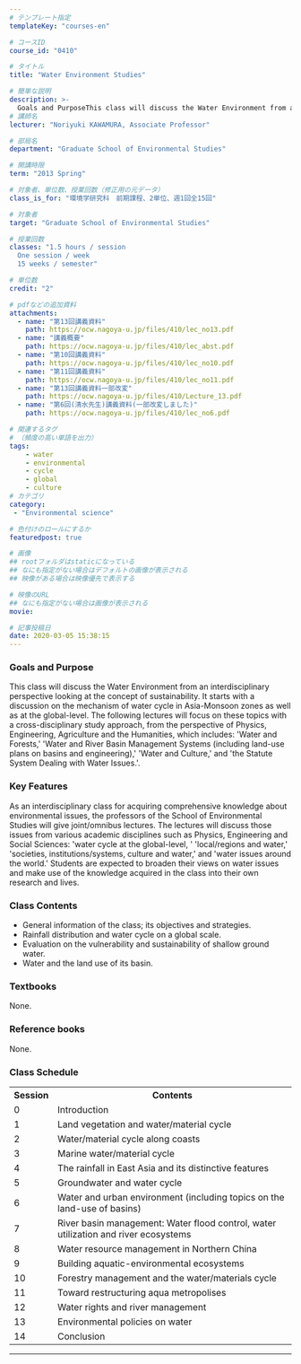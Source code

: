 ```yaml
---
# テンプレート指定
templateKey: "courses-en"

# コースID
course_id: "0410"

# タイトル
title: "Water Environment Studies"

# 簡単な説明
description: >-
  Goals and PurposeThis class will discuss the Water Environment from an interdisciplinary perspective looking at the concept of sustainability. It starts with a discussion on the mechanism of water ....
# 講師名
lecturer: "Noriyuki KAWAMURA, Associate Professor"

# 部局名
department: "Graduate School of Environmental Studies"

# 開講時限
term: "2013	Spring"

# 対象者、単位数、授業回数（修正用の元データ）
class_is_for: "環境学研究科　前期課程、2単位、週1回全15回"

# 対象者
target: "Graduate School of Environmental Studies"

# 授業回数
classes: "1.5 hours / session
  One session / week
  15 weeks / semester"

# 単位数
credit: "2"

# pdfなどの追加資料
attachments:
  - name: "第13回講義資料" 
    path: https://ocw.nagoya-u.jp/files/410/lec_no13.pdf
  - name: "講義概要" 
    path: https://ocw.nagoya-u.jp/files/410/lec_abst.pdf
  - name: "第10回講義資料" 
    path: https://ocw.nagoya-u.jp/files/410/lec_no10.pdf
  - name: "第11回講義資料" 
    path: https://ocw.nagoya-u.jp/files/410/lec_no11.pdf
  - name: "第13回講義資料一部改変" 
    path: https://ocw.nagoya-u.jp/files/410/Lecture_13.pdf
  - name: "第6回(清水先生)講義資料(一部改変しました)" 
    path: https://ocw.nagoya-u.jp/files/410/lec_no6.pdf

# 関連するタグ
# （頻度の高い単語を出力）
tags:
    - water
    - environmental
    - cycle
    - global
    - culture
# カテゴリ
category:
 - "Environmental science"

# 色付けのロールにするか
featuredpost: true

# 画像
## rootフォルダはstaticになっている
## なにも指定がない場合はデフォルトの画像が表示される
## 映像がある場合は映像優先で表示する

# 映像のURL
## なにも指定がない場合は画像が表示される
movie: 

# 記事投稿日
date: 2020-03-05 15:38:15
---
```


### Goals and Purpose

This class will discuss the Water Environment from an interdisciplinary perspective looking at the concept of sustainability. It starts with a discussion on the mechanism of water cycle in Asia-Monsoon zones as well as at the global-level. The following lectures will focus on these topics with a cross-disciplinary study approach, from the perspective of Physics, Engineering, Agriculture and the Humanities, which includes: 'Water and Forests,' 'Water and River Basin Management Systems (including land-use plans on basins and engineering),' 'Water and Culture,' and 'the Statute System Dealing with Water Issues.'.

### Key Features

As an interdisciplinary class for acquiring comprehensive knowledge about environmental issues, the professors of the School of Environmental Studies will give joint/omnibus lectures. The lectures will discuss those issues from various academic disciplines such as Physics, Engineering and Social Sciences: 'water cycle at the global-level, ' 'local/regions and water,' 'societies, institutions/systems, culture and water,' and 'water issues around the world.' Students are expected to broaden their views on water issues and make use of the knowledge acquired in the class into their own research and lives.

### Class Contents

- General information of the class; its objectives and strategies.
- Rainfall distribution and water cycle on a global scale.
- Evaluation on the vulnerability and sustainability of shallow ground water.
- Water and the land use of its basin.

### Textbooks

None.

### Reference books

None.

<h3>Class Schedule</h3>
<table class="basic" width="455">
<tr>
<th width="20" class="center">Session</th>
<th width="435" class="center">Contents</th>
</tr>
<tr>
<td width="20" class="center">0</td>
<td width="435">Introduction</td>
</tr>
<tr>
<td width="20" class="center">1</td>
<td width="435">Land vegetation and water/material cycle</td>
</tr>
<tr>
<td width="20" class="center">2</td>
<td width="435">Water/material cycle along coasts</td>
</tr>
<tr>
<td width="20" class="center">3</td>
<td width="435">Marine water/material cycle</td>
</tr>
<tr>
<td width="20" class="center">4</td>
<td width="435">The rainfall in East Asia and its distinctive features</td>
</tr>
<tr>
<td width="20" class="center">5</td>
<td width="435">Groundwater and water cycle</td>
</tr>
<tr>
<td width="20" class="center">6</td>
<td width="435">Water and urban environment (including topics on the land-use of basins)</td>
</tr>
<tr>
<td width="20" class="center">7</td>
<td width="435">River basin management: Water flood control, water utilization and river ecosystems</td>
</tr>
<tr>
<td width="20" class="center">8</td>
<td width="435">Water resource management in Northern China</td>
</tr>
<tr>
<td width="20" class="center">9</td>
<td width="435">Building aquatic-environmental ecosystems</td>
</tr>
<tr>
<td width="20" class="center">10</td>
<td width="435">Forestry management and the water/materials cycle</td>
</tr>
<tr>
<td width="20" class="center">11</td>
<td width="435">Toward restructuring aqua metropolises</td>
</tr>
<tr>
<td width="20" class="center">12</td>
<td width="435">Water rights and river management</td>
</tr>
<tr>
<td width="20" class="center">13</td>
<td width="435">Environmental policies on water</td>
</tr>
<tr>
<td width="20" class="center">14</td>
<td width="435">Conclusion</td>
</tr>
</table>

---
